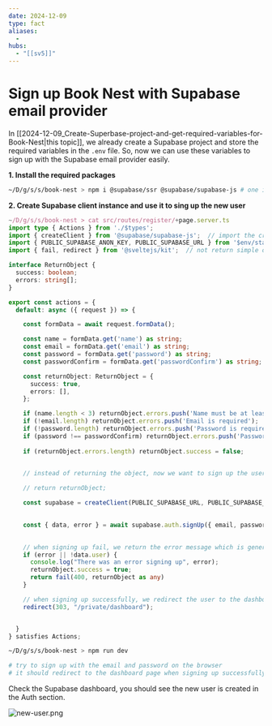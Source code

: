 ```yaml
---
date: 2024-12-09
type: fact
aliases:
  -
hubs:
  - "[[sv5]]"
---
```


# Sign up Book Nest with Supabase email provider

In [[2024-12-09_Create-Superbase-project-and-get-required-variables-for-Book-Nest|this topic]], we already create a Supabase project and store the required variables in the `.env` file. So, now we can use these variables to sign up with the Supabase email provider easily.

**1. Install the required packages**

```bash
~/D/g/s/s/book-nest > npm i @supabase/ssr @supabase/supabase-js # one is for server-side rendering and another is for client-side

```
**2. Create Supabase client instance and use it to sing up the new user**

```ts
~/D/g/s/s/book-nest > cat src/routes/register/+page.server.ts
import type { Actions } from './$types';
import { createClient } from '@supabase/supabase-js';  // import the createClient fn from the package
import { PUBLIC_SUPABASE_ANON_KEY, PUBLIC_SUPABASE_URL } from '$env/static/public' // import the Supabase URL and anon key from the .env file
import { fail, redirect } from '@sveltejs/kit';  // not return simple object, instead use return fail() signing up fail or redirect() when signing up successfully

interface ReturnObject {
  success: boolean;
  errors: string[];
}

export const actions = {
  default: async ({ request }) => {

    const formData = await request.formData();

    const name = formData.get('name') as string;
    const email = formData.get('email') as string;
    const password = formData.get('password') as string;
    const passwordConfirm = formData.get('passwordConfirm') as string;

    const returnObject: ReturnObject = {
      success: true,
      errors: [],
    };

    if (name.length < 3) returnObject.errors.push('Name must be at least 3 characters long');
    if (!email.length) returnObject.errors.push('Email is required');
    if (!password.length) returnObject.errors.push('Password is required');
    if (password !== passwordConfirm) returnObject.errors.push('Passwords do not match');
    
    if (returnObject.errors.length) returnObject.success = false;


    // instead of returning the object, now we want to sign up the user with Supabase
  
    // return returnObject;

    const supabase = createClient(PUBLIC_SUPABASE_URL, PUBLIC_SUPABASE_ANON_KEY); // create a Supabase client instance with the Supabase URL and anon key
                                                                                  // this is also allow in the client side

    const { data, error } = await supabase.auth.signUp({ email, password })  // simple use method signUp to sign up the user with email and password
                                                                            // it always return data or error object only

    // when signing up fail, we return the error message which is generated by fail() from `@sveltejs/kit`
    if (error || !data.user) {
      console.log("There was an error signing up", error);
      returnObject.success = true;
      return fail(400, returnObject as any)
    }

    // when signing up successfully, we redirect the user to the dashboard page
    redirect(303, "/private/dashboard");


  }
} satisfies Actions;

```

```bash
~/D/g/s/s/book-nest > npm run dev

# try to sign up with the email and password on the browser
# it should redirect to the dashboard page when signing up successfully

```
Check the Supabase dashboard, you should see the new user is created in the Auth section.

![new-user.png](../assets/imgs/new-user.png)


